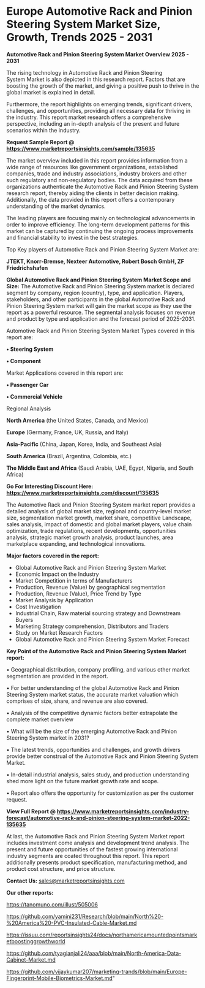  # Europe Automotive Rack and Pinion Steering System Market Size, Growth, Trends 2025 - 2031

<Strong> Automotive Rack and Pinion Steering System Market Overview 2025 - 2031</strong>

The rising technology in Automotive Rack and Pinion Steering System Market is also depicted in this research report. Factors that are boosting the growth of the market, and giving a positive push to thrive in the global market is explained in detail.

Furthermore, the report highlights on emerging trends, significant drivers, challenges, and opportunities, providing all necessary data for thriving in the industry. This report market research offers a comprehensive perspective, including an in-depth analysis of the present and future scenarios within the industry.

<strong>Request Sample Report @ <a href=https://www.marketreportsinsights.com/sample/135635>https://www.marketreportsinsights.com/sample/135635</a></strong>

The market overview included in this report provides information from a wide range of resources like government organizations, established companies, trade and industry associations, industry brokers and other such regulatory and non-regulatory bodies. The data acquired from these organizations authenticate the Automotive Rack and Pinion Steering System research report, thereby aiding the clients in better decision making. Additionally, the data provided in this report offers a contemporary understanding of the market dynamics.

The leading players are focusing mainly on technological advancements in order to improve efficiency. The long-term development patterns for this market can be captured by continuing the ongoing process improvements and financial stability to invest in the best strategies.

Top Key players of Automotive Rack and Pinion Steering System Market are:

<strong>JTEKT, Knorr-Bremse, Nexteer Automotive, Robert Bosch GmbH, ZF Friedrichshafen</strong>

<strong><b>Global Automotive Rack and Pinion Steering System Market Scope and Size:</b></strong>
The Automotive Rack and Pinion Steering System market is declared segment by company, region (country), type, and application. Players, stakeholders, and other participants in the global Automotive Rack and Pinion Steering System market will gain the market scope as they use the report as a powerful resource. The segmental analysis focuses on revenue and product by type and application and the forecast period of 2025-2031.

Automotive Rack and Pinion Steering System Market Types covered in this report are:

<strong>• Steering System

• Component</strong>

Market Applications covered in this report are:

<strong>• Passenger Car

• Commercial Vehicle</strong> 

Regional Analysis

<strong>North America</strong> (the United States, Canada, and Mexico)

<strong>Europe</strong> (Germany, France, UK, Russia, and Italy)

<strong>Asia-Pacific</strong> (China, Japan, Korea, India, and Southeast Asia)

<strong>South America</strong> (Brazil, Argentina, Colombia, etc.)

<strong>The Middle East and Africa</strong> (Saudi Arabia, UAE, Egypt, Nigeria, and South Africa)

<strong>Go For Interesting Discount Here: <a href=https://www.marketreportsinsights.com/discount/135635>https://www.marketreportsinsights.com/discount/135635</a></strong>

The Automotive Rack and Pinion Steering System market report provides a detailed analysis of global market size, regional and country-level market size, segmentation market growth, market share, competitive Landscape, sales analysis, impact of domestic and global market players, value chain optimization, trade regulations, recent developments, opportunities analysis, strategic market growth analysis, product launches, area marketplace expanding, and technological innovations.

<strong><b>Major factors covered in the report:</b></strong>
<ul>
  <li>Global Automotive Rack and Pinion Steering System Market </li>
  <li>Economic Impact on the Industry</li>
  <li>Market Competition in terms of Manufacturers</li>
  <li>Production, Revenue (Value) by geographical segmentation</li>
  <li>Production, Revenue (Value), Price Trend by Type</li>
  <li>Market Analysis by Application</li>
  <li>Cost Investigation</li>
  <li>Industrial Chain, Raw material sourcing strategy and Downstream Buyers</li>
  <li>Marketing Strategy comprehension, Distributors and Traders</li>
  <li>Study on Market Research Factors</li>
  <li>Global Automotive Rack and Pinion Steering System Market Forecast</li>
</ul>

<strong><b>Key Point of the Automotive Rack and Pinion Steering System Market report:</b></strong>

• Geographical distribution, company profiling, and various other market segmentation are provided in the report.

• For better understanding of the global Automotive Rack and Pinion Steering System market status, the accurate market valuation which comprises of size, share, and revenue are also covered.

• Analysis of the competitive dynamic factors better extrapolate the complete market overview

• What will be the size of the emerging Automotive Rack and Pinion Steering System market in 2031?

• The latest trends, opportunities and challenges, and growth drivers provide better construal of the Automotive Rack and Pinion Steering System Market.

• In-detail industrial analysis, sales study, and production understanding shed more light on the future market growth rate and scope.

• Report also offers the opportunity for customization as per the customer request.

<strong><b>View Full Report @ <a href=https://www.marketreportsinsights.com/industry-forecast/automotive-rack-and-pinion-steering-system-market-2022-135635>https://www.marketreportsinsights.com/industry-forecast/automotive-rack-and-pinion-steering-system-market-2022-135635</a></b></strong>


At last, the Automotive Rack and Pinion Steering System Market report includes investment come analysis and development trend analysis. The present and future opportunities of the fastest growing international industry segments are coated throughout this report. This report additionally presents product specification, manufacturing method, and product cost structure, and price structure.

<strong>Contact Us:</strong>
sales@marketreportsinsights.com

<strong>Our other reports:</strong>

<a href=https://tanomuno.com/illust/505006>https://tanomuno.com/illust/505006</a>

<a href=https://github.com/yamini231/Research/blob/main/North%20-%20America%20-PVC-Insulated-Cable-Market.md>https://github.com/yamini231/Research/blob/main/North%20-%20America%20-PVC-Insulated-Cable-Market.md</a>

<a href=https://issuu.com/reportsinsights24/docs/northamericamountedpointsmarketboostinggrowthworld>https://issuu.com/reportsinsights24/docs/northamericamountedpointsmarketboostinggrowthworld</a>

<a href=https://github.com/tyagianjali24/aaa/blob/main/North-America-Data-Cabinet-Market.md>https://github.com/tyagianjali24/aaa/blob/main/North-America-Data-Cabinet-Market.md</a>

<a href=https://github.com/vijaykumar207/marketing-trands/blob/main/Europe-Fingerprint-Mobile-Biometrics-Market.md>https://github.com/vijaykumar207/marketing-trands/blob/main/Europe-Fingerprint-Mobile-Biometrics-Market.md</a>"
